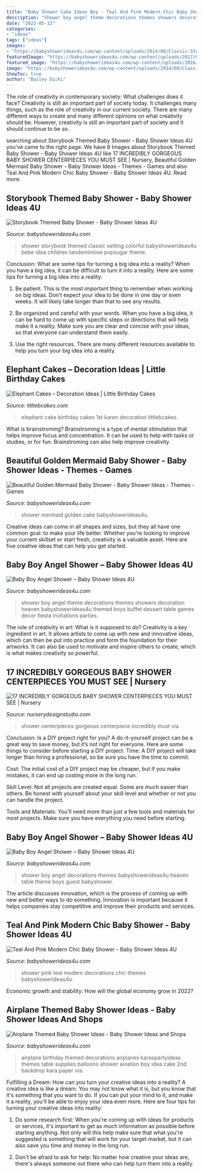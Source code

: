 ```yaml
---
title: "Baby Shower Cake Ideas Boy - Teal And Pink Modern Chic Baby Shower"
description: "Shower boy angel theme decorations themes showers decoration heaven babyshowerideas4u themed boys buffet dessert table games decor fiesta invitations parties"
date: "2023-05-12"
categories:
- "ideas"
tags: ["ideas"]
images:
- "https://babyshowerideas4u.com/wp-content/uploads/2014/08/Classic-Storybook-Themed-Shower-3.jpg"
featuredImage: "https://babyshowerideas4u.com/wp-content/uploads/2017/06/Beautiful-Golden-Mermaid-Baby-Shower-cake-600x842.jpg"
featured_image: "https://babyshowerideas4u.com/wp-content/uploads/2016/09/Baby-Boy-Angel-Shower-Dessert-Buffet.jpg"
image: "https://babyshowerideas4u.com/wp-content/uploads/2014/08/Classic-Storybook-Themed-Shower-3.jpg"
ShowToc: true
author: "Bailey Dicki"
---
```



The role of creativity in contemporary society: What challenges does it face?
Creativity is still an important part of society today. It challenges many things, such as the role of creativity in our current society. There are many different ways to create and many different opinions on what creativity should be. However, creativity is still an important part of society and it should continue to be so.

	

		
searching about Storybook Themed Baby Shower - Baby Shower Ideas 4U you've came to the right page. We have 8 Images about Storybook Themed Baby Shower - Baby Shower Ideas 4U like 17 INCREDIBLY GORGEOUS BABY SHOWER CENTERPIECES YOU MUST SEE | Nursery, Beautiful Golden Mermaid Baby Shower - Baby Shower Ideas - Themes - Games and also Teal And Pink Modern Chic Baby Shower - Baby Shower Ideas 4U. Read more:
		
    
## Storybook Themed Baby Shower - Baby Shower Ideas 4U

<img loading=lazy src="https://babyshowerideas4u.com/wp-content/uploads/2014/08/Classic-Storybook-Themed-Shower-3.jpg" onerror="this.onerror=null;this.src='https://tse4.mm.bing.net/th?id=OIP.w5V0cI8D1ki35NVaHG-5WAHaLH&amp;pid=15.1';" alt="Storybook Themed Baby Shower - Baby Shower Ideas 4U">

_Source: babyshowerideas4u.com_

>shower storybook themed classic setting colorful babyshowerideas4u bebe idea children tandeminlove popsugar theme. 

	

Conclusion: What are some tips for turning a big idea into a reality?
When you have a big idea, it can be difficult to turn it into a reality. Here are some tips for turning a big idea into a reality:
1. Be patient. This is the most important thing to remember when working on big ideas. Don’t expect your idea to be done in one day or even weeks. It will likely take longer than that to see any results.

2. Be organized and careful with your words. When you have a big idea, it can be hard to come up with specific steps or directions that will help make it a reality. Make sure you are clear and concise with your ideas, so that everyone can understand them easily.

3. Use the right resources. There are many different resources available to help you turn your big idea into a reality.

    
## Elephant Cakes – Decoration Ideas | Little Birthday Cakes

<img loading=lazy src="https://www.littlebcakes.com/wp-content/uploads/2014/05/Elephant-Cake-Images.jpg" onerror="this.onerror=null;this.src='https://tse4.mm.bing.net/th?id=OIP.lzlTJhX1_wAFufW09OdovQHaJ4&amp;pid=15.1';" alt="Elephant Cakes – Decoration Ideas | Little Birthday Cakes">

_Source: littlebcakes.com_

>elephant cake birthday cakes 1st karen decoration littlebcakes. 

	

What is brainstroming?
Brainstroming is a type of mental stimulation that helps improve focus and concentration. It can be used to help with tasks or studies, or for fun. Brainstroming can also help improve creativity.

    
## Beautiful Golden Mermaid Baby Shower - Baby Shower Ideas - Themes - Games

<img loading=lazy src="https://babyshowerideas4u.com/wp-content/uploads/2017/06/Beautiful-Golden-Mermaid-Baby-Shower-cake-600x842.jpg" onerror="this.onerror=null;this.src='https://tse4.mm.bing.net/th?id=OIP.ZbtlH7656GeiJq0deTwegAHaKZ&amp;pid=15.1';" alt="Beautiful Golden Mermaid Baby Shower - Baby Shower Ideas - Themes - Games">

_Source: babyshowerideas4u.com_

>shower mermaid golden cake babyshowerideas4u. 

	

Creative ideas can come in all shapes and sizes, but they all have one common goal: to make your life better. Whether you're looking to improve your current skillset or start fresh, creativity is a valuable asset. Here are five creative ideas that can help you get started.

    
## Baby Boy Angel Shower – Baby Shower Ideas 4U

<img loading=lazy src="https://babyshowerideas4u.com/wp-content/uploads/2016/09/Baby-Boy-Angel-Shower-Dessert-Buffet.jpg" onerror="this.onerror=null;this.src='https://tse1.mm.bing.net/th?id=OIP.CrgMG9yMoGAcG1Er7Z_ZTgHaJ4&amp;pid=15.1';" alt="Baby Boy Angel Shower – Baby Shower Ideas 4U">

_Source: babyshowerideas4u.com_

>shower boy angel theme decorations themes showers decoration heaven babyshowerideas4u themed boys buffet dessert table games decor fiesta invitations parties. 

	

The role of creativity in art: What is it supposed to do?
Creativity is a key ingredient in art. It allows artists to come up with new and innovative ideas, which can then be put into practice and form the foundation for their artworks. It can also be used to motivate and inspire others to create, which is what makes creativity so powerful.

    
## 17 INCREDIBLY GORGEOUS BABY SHOWER CENTERPIECES YOU MUST SEE | Nursery

<img loading=lazy src="https://www.nurserydesignstudio.com/wp-content/uploads/2019/10/BABY-SHOWER-CENTERPIECE-IDEAS-4.jpg" onerror="this.onerror=null;this.src='https://tse3.mm.bing.net/th?id=OIP.FO40SPA8uMXaGd6qBKPa6wHaLG&amp;pid=15.1';" alt="17 INCREDIBLY GORGEOUS BABY SHOWER CENTERPIECES YOU MUST SEE | Nursery">

_Source: nurserydesignstudio.com_

>shower centerpieces gorgeous centerpiece incredibly must via. 

	

Conclusion: Is a DIY project right for you?
A do-it-yourself project can be a great way to save money, but it’s not right for everyone. Here are some things to consider before starting a DIY project.
Time: A DIY project will take longer than hiring a professional, so be sure you have the time to commit.

Cost: The initial cost of a DIY project may be cheaper, but if you make mistakes, it can end up costing more in the long run.

Skill Level: Not all projects are created equal. Some are much easier than others. Be honest with yourself about your skill level and whether or not you can handle the project.

Tools and Materials: You’ll need more than just a few tools and materials for most projects. Make sure you have everything you need before starting.

    
## Baby Boy Angel Shower – Baby Shower Ideas 4U

<img loading=lazy src="https://babyshowerideas4u.com/wp-content/uploads/2016/09/Baby-Boy-Angel-Shower-Guest-Table-600x800.jpg" onerror="this.onerror=null;this.src='https://tse4.mm.bing.net/th?id=OIP.eq5dt8KfbcIsuzB6jlqkAgHaJ4&amp;pid=15.1';" alt="Baby Boy Angel Shower – Baby Shower Ideas 4U">

_Source: babyshowerideas4u.com_

>shower boy angel decorations themes babyshowerideas4u heaven table theme boys guest babyshower. 

	

The article discusses innovation, which is the process of coming up with new and better ways to do something. Innovation is important because it helps companies stay competitive and improve their products and services.

    
## Teal And Pink Modern Chic Baby Shower - Baby Shower Ideas 4U

<img loading=lazy src="https://www.babyshowerideas4u.com/wp-content/uploads/2016/05/Teal-And-Pink-Modern-Chic-Baby-Shower-Decorations-600x800.jpg" onerror="this.onerror=null;this.src='https://tse3.mm.bing.net/th?id=OIP.z2FAPgmg_7A8ZMUJC6SJtAHaJ4&amp;pid=15.1';" alt="Teal And Pink Modern Chic Baby Shower - Baby Shower Ideas 4U">

_Source: babyshowerideas4u.com_

>shower pink teal modern decorations chic themes babyshowerideas4u. 

	

Economic growth and stability: How will the global economy grow in 2022?
 

    
## Airplane Themed Baby Shower Ideas - Baby Shower Ideas And Shops

<img loading=lazy src="https://babyshowerideas4u.com/wp-content/uploads/2014/01/airplane-51.jpg" onerror="this.onerror=null;this.src='https://tse1.mm.bing.net/th?id=OIP.nKpbKO2XOuZ3Xb297BfY7gHaLH&amp;pid=15.1';" alt="Airplane Themed Baby Shower Ideas - Baby Shower Ideas and Shops">

_Source: babyshowerideas4u.com_

>airplane birthday themed decorations airplanes karaspartyideas themes table supplies balloons shower aviation boy idea cake 2nd backdrop kara paper via. 

	

Fulfilling a Dream: How can you turn your creative ideas into a reality?
A creative idea is like a dream. You may not know what it is, but you know that it's something that you want to do. If you can put your mind to it, and make it a reality, you'll be able to enjoy your idea even more. Here are four tips for turning your creative ideas into reality:
1. Do some research first: When you're coming up with ideas for products or services, it's important to get as much information as possible before starting anything. Not only will this help make sure that what you're suggested is something that will work for your target market, but it can also save you time and money in the long run.

2. Don't be afraid to ask for help: No matter how creative your ideas are, there's always someone out there who can help turn them into a reality.

